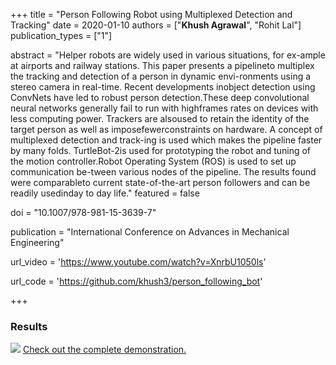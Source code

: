 +++
title = "Person Following Robot using Multiplexed Detection and Tracking"
date = 2020-01-10
authors = ["**Khush Agrawal**", "Rohit Lal"]
publication_types = ["1"]

abstract = "Helper robots are widely used in various situations, for ex-ample at airports and railway stations. This paper presents a pipelineto multiplex the tracking and detection of a person in dynamic envi-ronments using a stereo camera in real-time. Recent developments inobject detection using ConvNets have led to robust person detection.These deep convolutional neural networks generally fail to run with highframes rates on devices with less computing power. Trackers are alsoused to retain the identity of the target person as well as imposefewerconstraints on hardware. A concept of multiplexed detection and track-ing is used which makes the pipeline faster by many folds. TurtleBot-2is used for prototyping the robot and tuning of the motion controller.Robot Operating System (ROS) is used to set up communication be-tween various nodes of the pipeline. The results found were comparableto current state-of-the-art person followers and can be readily usedinday to day life."
featured = false

doi = "10.1007/978-981-15-3639-7"

publication = "International Conference on Advances in Mechanical Engineering"

url_video = 'https://www.youtube.com/watch?v=XnrbU1050ls'

url_code = 'https://github.com/khush3/person_following_bot'

+++
### Results
![](https://media.giphy.com/media/idROzgggHzMfqJTNPy/giphy.gif)
[Check out the complete demonstration.](https://www.youtube.com/watch?v=XnrbU1050ls) 
